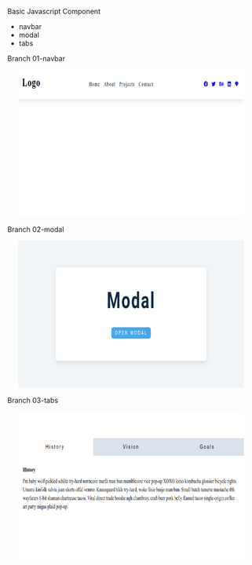 Basic Javascript Component
- navbar
- modal
- tabs

Branch 01-navbar
<p align="center">
  <img width="460" height="300" src="images/navbar.png">
</p>
Branch 02-modal
<p align="center">
  <img width="460" height="300" src="images/modal.png">
</p>
Branch 03-tabs
<p align="center">
  <img width="460" height="300" src="images/tabs.png">
</p>
